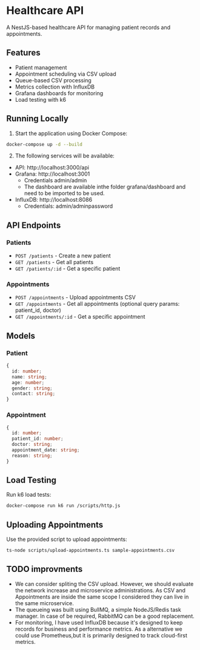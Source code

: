 # Healthcare API

A NestJS-based healthcare API for managing patient records and appointments.

## Features

- Patient management
- Appointment scheduling via CSV upload
- Queue-based CSV processing
- Metrics collection with InfluxDB
- Grafana dashboards for monitoring
- Load testing with k6

## Running Locally

1. Start the application using Docker Compose:

```bash
docker-compose up -d --build
```

2. The following services will be available:

- API: http://localhost:3000/api
- Grafana: http://localhost:3001
  - Credentials admin/admin
  - The dashboard are available inthe folder grafana/dashboard and need to be imported to be used.
- InfluxDB: http://localhost:8086
  - Credentials: admin/adminpassword

## API Endpoints

### Patients

- `POST /patients` - Create a new patient
- `GET /patients` - Get all patients
- `GET /patients/:id` - Get a specific patient

### Appointments

- `POST /appointments` - Upload appointments CSV
- `GET /appointments` - Get all appointments (optional query params: patient_id, doctor)
- `GET /appointments/:id` - Get a specific appointment

## Models

### Patient

```typescript
{
  id: number;
  name: string;
  age: number;
  gender: string;
  contact: string;
}
```

### Appointment

```typescript
{
  id: number;
  patient_id: number;
  doctor: string;
  appointment_date: string;
  reason: string;
}
```

## Load Testing

Run k6 load tests:

```bash
docker-compose run k6 run /scripts/http.js
```

## Uploading Appointments

Use the provided script to upload appointments:

```bash
ts-node scripts/upload-appointments.ts sample-appointments.csv
```

## TODO improvments

- We can consider spliting the CSV upload. However, we should evaluate the network increase and microservice administrations. As CSV and Appointments are inside the same scope I considered they can live in the same microservice.
- The queueing was built using BullMQ, a simple NodeJS/Redis task manager. In case of be required, RabbitMQ can be a good replacement.
- For monitoring, I have used InfluxDB because it's designed to keep records for business and performance metrics. As a alternative we could use Prometheus,but it is primarily designed to track cloud-first metrics.
